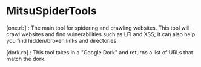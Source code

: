 # MitsuSpiderTools

[one.rb] : The main tool for spidering and crawling websites. This tool will crawl websites and find vulnerabilities such as LFI and XSS; it can also help you find hidden/broken links and directories.

[dork.rb] : This tool takes in a "Google Dork" and returns a list of URLs that match the dork.